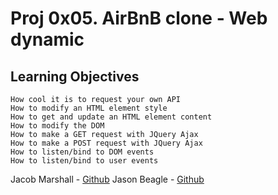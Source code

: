 # Proj 0x05. AirBnB clone - Web dynamic

## Learning Objectives

    How cool it is to request your own API
    How to modify an HTML element style
    How to get and update an HTML element content
    How to modify the DOM
    How to make a GET request with JQuery Ajax
    How to make a POST request with JQuery Ajax
    How to listen/bind to DOM events
    How to listen/bind to user events



Jacob Marshall - [Github](https://github.com/JacobM311)
Jason Beagle - [Github](https://github.com/JasonBeagle)